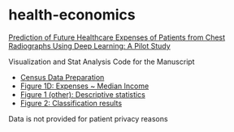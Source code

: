 # health-economics

[Prediction of Future Healthcare Expenses of Patients from Chest Radiographs Using Deep Learning: A Pilot Study](https://www.researchsquare.com/article/rs-381448/v1)

Visualization and Stat Analysis Code for the Manuscript

- [Census Data Preparation](download_census.R)
- [Figure 1D: Expenses ~ Median Income](expenses_zip.R)
- [Figure 1 (other): Descriptive statistics](descriptive.R)
- [Figure 2: Classification results](plot_roc_cxr.R)

Data is not provided for patient privacy reasons
